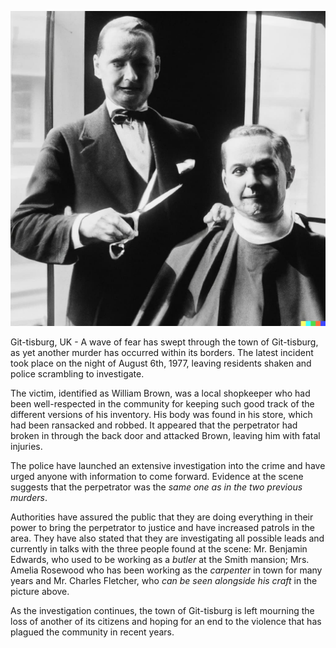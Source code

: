 ![Image of the First Person at the Crime Scene](./image.jpg)

Git-tisburg, UK - A wave of fear has swept through the town of Git-tisburg, as yet another murder has occurred within its borders. The latest incident took place on the night of August 6th, 1977, leaving residents shaken and police scrambling to investigate.

The victim, identified as William Brown, was a local shopkeeper who had been well-respected in the community for keeping such good track of the different versions of his inventory. His body was found in his store, which had been ransacked and robbed. It appeared that the perpetrator had broken in through the back door and attacked Brown, leaving him with fatal injuries.

The police have launched an extensive investigation into the crime and have urged anyone with information to come forward. Evidence at the scene suggests that the perpetrator was the *same one as in the two previous murders*.

Authorities have assured the public that they are doing everything in their power to bring the perpetrator to justice and have increased patrols in the area. They have also stated that they are investigating all possible leads and currently in talks with the three people found at the scene: Mr. Benjamin Edwards, who used to be working as a *butler* at the Smith mansion; Mrs. Amelia Rosewood who has been working as the *carpenter* in town for many years and Mr. Charles Fletcher, who *can be seen alongside his craft* in the picture above.

As the investigation continues, the town of Git-tisburg is left mourning the loss of another of its citizens and hoping for an end to the violence that has plagued the community in recent years.